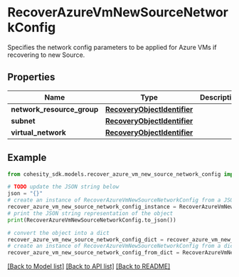 # RecoverAzureVmNewSourceNetworkConfig

Specifies the network config parameters to be applied for Azure VMs if recovering to new Source.

## Properties

Name | Type | Description | Notes
------------ | ------------- | ------------- | -------------
**network_resource_group** | [**RecoveryObjectIdentifier**](RecoveryObjectIdentifier.md) |  | [optional] 
**subnet** | [**RecoveryObjectIdentifier**](RecoveryObjectIdentifier.md) |  | 
**virtual_network** | [**RecoveryObjectIdentifier**](RecoveryObjectIdentifier.md) |  | 

## Example

```python
from cohesity_sdk.models.recover_azure_vm_new_source_network_config import RecoverAzureVmNewSourceNetworkConfig

# TODO update the JSON string below
json = "{}"
# create an instance of RecoverAzureVmNewSourceNetworkConfig from a JSON string
recover_azure_vm_new_source_network_config_instance = RecoverAzureVmNewSourceNetworkConfig.from_json(json)
# print the JSON string representation of the object
print(RecoverAzureVmNewSourceNetworkConfig.to_json())

# convert the object into a dict
recover_azure_vm_new_source_network_config_dict = recover_azure_vm_new_source_network_config_instance.to_dict()
# create an instance of RecoverAzureVmNewSourceNetworkConfig from a dict
recover_azure_vm_new_source_network_config_from_dict = RecoverAzureVmNewSourceNetworkConfig.from_dict(recover_azure_vm_new_source_network_config_dict)
```
[[Back to Model list]](../README.md#documentation-for-models) [[Back to API list]](../README.md#documentation-for-api-endpoints) [[Back to README]](../README.md)


